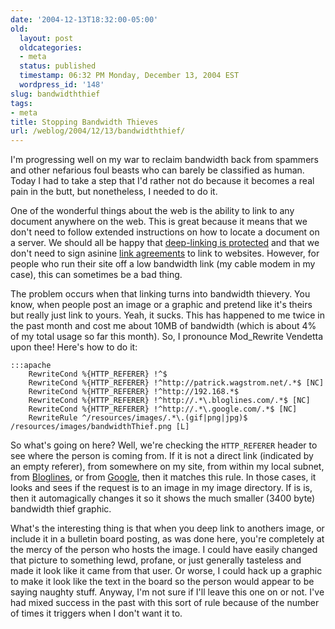 ```yaml
---
date: '2004-12-13T18:32:00-05:00'
old:
  layout: post
  oldcategories:
  - meta
  status: published
  timestamp: 06:32 PM Monday, December 13, 2004 EST
  wordpress_id: '148'
slug: bandwidththief
tags:
- meta
title: Stopping Bandwidth Thieves
url: /weblog/2004/12/13/bandwidththief/
---
```


I'm progressing well on my war to reclaim bandwidth back from spammers
and other nefarious foul beasts who can barely be classified as human.
Today I had to take a step that I'd rather not do because it becomes a
real pain in the butt, but nonetheless, I needed to do it.

One of the wonderful things about the web is the ability to link to
any document anywhere on the web.  This is great because it means that
we don't need to follow extended instructions on how to locate a
document on a server.  We should all be happy that
[deep-linking is protected](http://www.gigalaw.com/articles/2000-all/kubiszyn-2000-05b-all.html)
and that we don't need to sign asinine
[link agreements](http://www.google.com/search?q=%22link+agreement%22)
to link to websites.  However, for people who run their site off a low
bandwidth link (my cable modem in my case), this can sometimes be a
bad thing.

The problem occurs when that linking turns into bandwidth thievery.
You know, when people post an image or a graphic and pretend like it's
theirs but really just link to yours.  Yeah, it sucks.  This has
happened to me twice in the past month and cost me about 10MB of
bandwidth (which is about 4% of my total usage so far this month).
So, I pronounce Mod_Rewrite Vendetta upon thee!  Here's how to do it:

    :::apache
        RewriteCond %{HTTP_REFERER} !^$
        RewriteCond %{HTTP_REFERER} !^http://patrick.wagstrom.net/.*$ [NC]
        RewriteCond %{HTTP_REFERER} !^http://192.168.*$
        RewriteCond %{HTTP_REFERER} !^http://.*\.bloglines.com/.*$ [NC]
        RewriteCond %{HTTP_REFERER} !^http://.*\.google.com/.*$ [NC]
        RewriteRule ^/resources/images/.*\.(gif|png|jpg)$ /resources/images/bandwidthThief.png [L]


So what's going on here?  Well, we're checking the `HTTP_REFERER` header
to see where the person is coming from.  If it is not a direct link
(indicated by an empty referer), from somewhere on my site, from
within my local subnet, from [Bloglines](http://www.bloglines.com/),
or from [Google](http://www.google.com/webhp?complete=1), then it
matches this rule.  In those cases, it looks and sees if the request
is to an image in my image directory.  If is is, then it automagically
changes it so it shows the much smaller (3400 byte) bandwidth thief
graphic.

What's the interesting thing is that when you deep link to anothers
image, or include it in a bulletin board posting, as was done here,
you're completely at the mercy of the person who hosts the image.  I
could have easily changed that picture to something lewd, profane, or
just generally tasteless and made it look like it came from that user.
Or worse, I could hack up a graphic to make it look like the text in
the board so the person would appear to be saying naughty stuff.
Anyway, I'm not sure if I'll leave this one on or not.  I've had mixed
success in the past with this sort of rule because of the number of
times it triggers when I don't want it to.